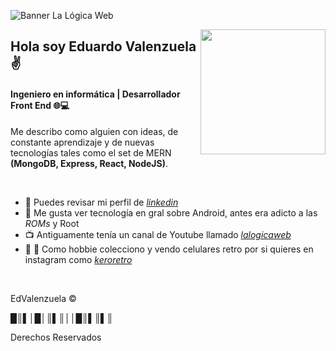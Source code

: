 ![Banner La Lógica Web](https://user-images.githubusercontent.com/39087254/87382360-c1614400-c564-11ea-8559-e137fc1568f7.jpg)

<img align='right' src='https://user-images.githubusercontent.com/5713670/87202985-820dcb80-c2b6-11ea-9f56-7ec461c497c3.gif' width='200"'>

## Hola soy Eduardo Valenzuela :v: 
#### Ingeniero en informática | Desarrollador Front End :globe_with_meridians::computer:

Me describo como alguien con ideas, de constante aprendizaje y de nuevas tecnologías tales como el set de MERN **(MongoDB, Express, React, NodeJS)**.

<br/>

- 💼 Puedes revisar mi perfil de _[linkedin][2]_  
- :eyes: Me gusta ver tecnología en gral sobre Android, antes era adicto a las _ROMs_ y Root
- :tv: Antiguamente tenía un canal de Youtube llamado _[lalogicaweb][3]_
- :frog: :iphone: Como hobbie colecciono y vendo celulares retro por si quieres en instagram como _[keroretro][1]_

<br/>

EdValenzuela :copyright: 

█║▌│█│║▌║││█║▌║▌║

Derechos Reservados

[1]: https://www.instagram.com/keroretro
[2]: https://www.linkedin.com/in/eduvalenzuela/
[3]: https://www.youtube.com/c/lalogicaweb/



